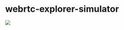 # webrtc-explorer-simulator

[![](https://cldup.com/pgZbzoshyV-3000x3000.png)](http://www.gsd.inesc-id.pt/)
